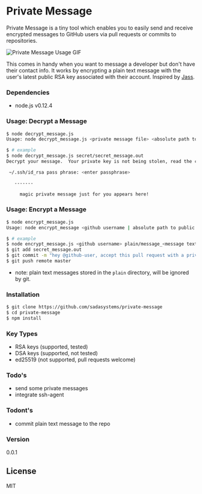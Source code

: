 # Private Message

Private Message is a tiny tool which enables you to easily send and receive encrypted messages to GitHub users via pull requests or commits to repositories.

![Private Message Usage GIF](https://raw.githubusercontent.com/sadasystems/private-message/master/usage.gif)

This comes in handy when you want to message a developer but don't have their contact info.  It works by encrypting a plain text message with the user's latest public RSA key associated with their account. Inspired by [Jass](https://github.com/jschauma/jass).

### Dependencies
* node.js v0.12.4

### Usage: Decrypt a Message
```sh
$ node decrypt_message.js
Usage: node decrypt_message.js <private message file> <absolute path to private key (optional)>

$ # example
$ node decrypt_message.js secret/secret_message.out
Decrypt your message.  Your private key is not being stolen, read the code!

 ~/.ssh/id_rsa pass phrase: <enter passphrase>

   -------

     magic private message just for you appears here!
```

### Usage: Encrypt a Message

```sh
$ node encrypt_message.js
Usage: node encrypt_message <github username | absolute path to public key> <message file>

$ # example
$ node encrypt_message.js <github username> plain/message_<message text file> > secret/secret_message.out
$ git add secret_message.out
$ git commit -m "hey @github-user, accept this pull request with a private message just for you!"
$ git push remote master
```

* note: plain text messages stored in the `plain` directory, will be ignored by git.

### Installation
```sh
$ git clone https://github.com/sadasystems/private-message
$ cd private-message
$ npm install
```

### Key Types

* RSA keys (supported, tested)
* DSA keys (supported, not tested)
* ed25519 (not supported, pull requests welcome)

### Todo's

* send some private messages
* integrate ssh-agent

### Todont's

* commit plain text message to the repo

### Version
0.0.1

License
----

MIT
